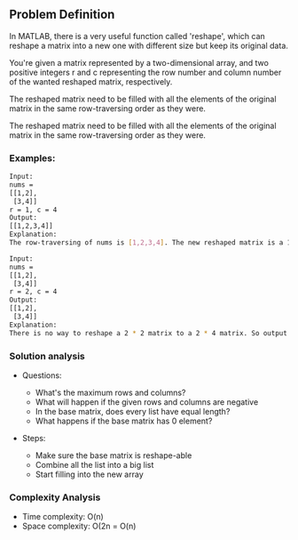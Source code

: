## Problem Definition
In MATLAB, there is a very useful function called 'reshape', which can reshape a matrix into a new one with different size but keep its original data.

You're given a matrix represented by a two-dimensional array, and two positive integers r and c representing the row number and column number of the wanted reshaped matrix, respectively.

The reshaped matrix need to be filled with all the elements of the original matrix in the same row-traversing order as they were.

The reshaped matrix need to be filled with all the elements of the original matrix in the same row-traversing order as they were.

### Examples:
```bash
Input: 
nums = 
[[1,2],
 [3,4]]
r = 1, c = 4
Output: 
[[1,2,3,4]]
Explanation:
The row-traversing of nums is [1,2,3,4]. The new reshaped matrix is a 1 * 4 matrix, fill it row by row by using the previous list.
```

```bash
Input: 
nums = 
[[1,2],
 [3,4]]
r = 2, c = 4
Output: 
[[1,2],
 [3,4]]
Explanation:
There is no way to reshape a 2 * 2 matrix to a 2 * 4 matrix. So output the original matrix.
```

### Solution analysis
* Questions:
  * What's the maximum rows and columns?
  * What will happen if the given rows and columns are negative
  * In the base matrix, does every list have equal length?
  * What happens if the base matrix has 0 element?

* Steps:
  * Make sure the base matrix is reshape-able
  * Combine all the list into a big list
  * Start filling into the new array

### Complexity Analysis
* Time complexity: O(n)
* Space complexity: O(2n = O(n)